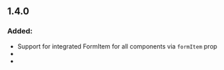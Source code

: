 ## 1.4.0

### Added:

- Support for integrated FormItem for all components via `formItem` prop
- [<RadioGroup />](/VueForm/RadioGroup.js)
- [<CheckboxGroup />](/VueForm/CheckboxGroup.js)
